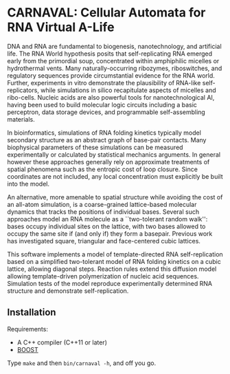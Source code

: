 # CARNAVAL: Cellular Automata for RNA Virtual A-Life

DNA and RNA are fundamental to biogenesis, nanotechnology, and artificial life.
The RNA World hypothesis posits that self-replicating RNA emerged early from the primordial soup, concentrated within amphiphilic micelles or hydrothermal vents.
Many naturally-occurring ribozymes, riboswitches, and regulatory sequences provide circumstantial evidence for the RNA world.
Further, experiments in vitro demonstrate the plausibility of RNA-like self-replicators,
while simulations in silico recapitulate aspects of micelles and ribo-cells.
Nucleic acids are also powerful tools for nanotechnological AI,
having been used to build molecular logic circuits
including a basic perceptron,
data storage devices,
and programmable self-assembling materials.

In bioinformatics, simulations of RNA folding kinetics typically model
secondary structure as an abstract graph of base-pair contacts.
Many biophysical parameters of these simulations can be measured experimentally
or calculated by statistical mechanics arguments.
In general however these approaches generally rely on approximate treatments of spatial phenomena such as the entropic cost of loop closure.
Since coordinates are not included, any local concentration must explicitly be built into the model.

An alternative, more amenable to spatial structure while avoiding the cost of an all-atom simulation,
is a coarse-grained lattice-based molecular dynamics that tracks the positions of individual bases.
Several such approaches model an RNA molecule as a ``two-tolerant random walk'': bases occupy individual sites on the lattice, with two bases allowed to occupy the same site if (and only if) they form a basepair.
Previous work has investigated square, triangular and face-centered cubic lattices.

This software implements a model of template-directed RNA self-replication based on a simplified two-tolerant model of RNA folding kinetics on a cubic lattice, allowing diagonal steps.
Reaction rules extend this diffusion model allowing template-driven polymerization of nucleic acid sequences.
Simulation tests of the model reproduce experimentally determined RNA structure and demonstrate self-replication.

## Installation

Requirements:

- A C++ compiler (C++11 or later)
- [BOOST](https://www.boost.org/)

Type `make` and then `bin/carnaval -h`, and off you go.
